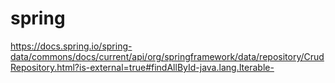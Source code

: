 # spring

https://docs.spring.io/spring-data/commons/docs/current/api/org/springframework/data/repository/CrudRepository.html?is-external=true#findAllById-java.lang.Iterable-
